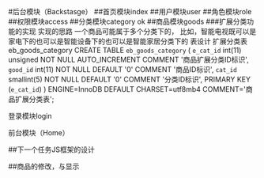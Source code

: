 #后台模块（Backstasge）
##首页模块index
##用户模块user
##角色模块role
##权限模块access
##分类模块category ok
##商品模块goods
###扩展分类功能的实现
实现的思路
一个商品可能属于多个分类下的，
比如，智能电视既可以是家电下的也可以是智能设备下的也可以是智能家居分类下的
表设计 扩展分类表 eb_goods_category
CREATE TABLE `eb_goods_category` (
  `e_cat_id` int(11) unsigned NOT NULL AUTO_INCREMENT COMMENT '商品扩展分类ID标识',
  `good_id` int(11) NOT NULL DEFAULT '0' COMMENT '商品ID标识',
  `cat_id` smallint(5) NOT NULL DEFAULT '0' COMMENT '分类ID标识',
  PRIMARY KEY (`e_cat_id`)
) ENGINE=InnoDB DEFAULT CHARSET=utf8mb4 COMMENT='商品扩展分类表';


登录模块login

前台模块（Home）

##下一个任务JS框架的设计

##商品的修改，与显示

